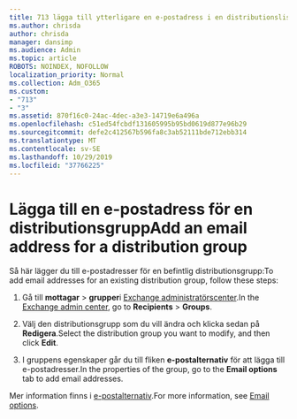 ```yaml
---
title: 713 lägga till ytterligare en e-postadress i en distributionslista
ms.author: chrisda
author: chrisda
manager: dansimp
ms.audience: Admin
ms.topic: article
ROBOTS: NOINDEX, NOFOLLOW
localization_priority: Normal
ms.collection: Adm_O365
ms.custom:
- "713"
- "3"
ms.assetid: 870f16c0-24ac-4dec-a3e3-14719e6a496a
ms.openlocfilehash: c51ed54fcbdf131605995b95bd0619d877e96b29
ms.sourcegitcommit: defe2c412567b596fa8c3ab52111bde712ebb314
ms.translationtype: MT
ms.contentlocale: sv-SE
ms.lasthandoff: 10/29/2019
ms.locfileid: "37766225"
---
```

# <a name="add-an-email-address-for-a-distribution-group"></a><span data-ttu-id="9203e-102">Lägga till en e-postadress för en distributionsgrupp</span><span class="sxs-lookup"><span data-stu-id="9203e-102">Add an email address for a distribution group</span></span>

<span data-ttu-id="9203e-103">Så här lägger du till e-postadresser för en befintlig distributionsgrupp:</span><span class="sxs-lookup"><span data-stu-id="9203e-103">To add email addresses for an existing distribution group, follow these steps:</span></span>

1. <span data-ttu-id="9203e-104">Gå till **mottagar** \> **grupper**i [Exchange administratörscenter](https://outlook.office365.com/ecp/).</span><span class="sxs-lookup"><span data-stu-id="9203e-104">In the [Exchange admin center](https://outlook.office365.com/ecp/), go to **Recipients** \> **Groups**.</span></span>

2. <span data-ttu-id="9203e-105">Välj den distributionsgrupp som du vill ändra och klicka sedan på **Redigera**.</span><span class="sxs-lookup"><span data-stu-id="9203e-105">Select the distribution group you want to modify, and then click **Edit**.</span></span>

3. <span data-ttu-id="9203e-106">I gruppens egenskaper går du till fliken **e-postalternativ** för att lägga till e-postadresser.</span><span class="sxs-lookup"><span data-stu-id="9203e-106">In the properties of the group, go to the **Email options** tab to add email addresses.</span></span> 

<span data-ttu-id="9203e-107">Mer information finns i [e-postalternativ](https://technet.microsoft.com/library/bb124513.aspx#emailoptions).</span><span class="sxs-lookup"><span data-stu-id="9203e-107">For more information, see [Email options](https://technet.microsoft.com/library/bb124513.aspx#emailoptions).</span></span>
